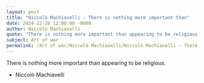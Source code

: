 ```yaml
---
layout: post
title: "Niccolò Machiavelli - There is nothing more important than"
date: 2024-12-28 12:00:00 -0000
author: Niccolò Machiavelli
quote: "There is nothing more important than appearing to be religious."
subject: Art of war
permalink: /Art of war/Niccolò Machiavelli/Niccolò Machiavelli - There is nothing more important than
---
```


There is nothing more important than appearing to be religious.

- Niccolò Machiavelli
